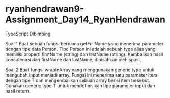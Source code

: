 # ryanhendrawan9-Assignment_Day14_RyanHendrawan
TypeScript Dibimbing

Soal 1
Buat sebuah fungsi bernama getFullName yang menerima parameter dengan tipe data Person. Tipe Person ini adalah sebuah type alias yang memiliki properti firstName (string) dan lastName (string).
Kembalikan hasil concatenasi dari firstName dan lastName, dipisahkan oleh spasi.

Soal 2
Buat fungsi wrapInArray yang menggunakan generic type untuk mengubah input menjadi array. Fungsi ini menerima satu parameter item dengan tipe T dan mengembalikan sebuah array berisi item tersebut.
Gunakan generic type T untuk mendefinisikan tipe parameter input dan hasil return.
